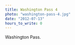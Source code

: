 ```yaml
---
title: Washington Pass 4
photo: "washington-pass-4.jpg"
date: "2012-07-13"
hours_to_write: 0
---
```


 Washington Pass.